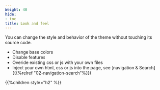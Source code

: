 ```yaml
---
Weight: 40
hide:
- toc
title: Look and feel
---
```


You can change the style and behavior of the theme without touching its source code.
* Change base colors
* Disable features
* Overide existing css or js with your own files
* Inject your own html, css or js into the page, see [navigation & Search]({{%relref "02-navigation-search"%}})



{{%children style="h2" %}}

